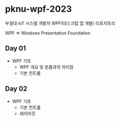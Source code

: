 # pknu-wpf-2023
부경대 IoT 시스템 개발자 WPF(데스크탑 앱 개발) 리포지토리

WPF => Windows Presentation Foundation

## Day 01
- WPF 기초
	- WPF 개요 및 윈폼과의 차이점
	- 기본 컨트롤

## Day 02
- WPF 기초
	- 기본 컨트롤
	- 레이아웃
	
